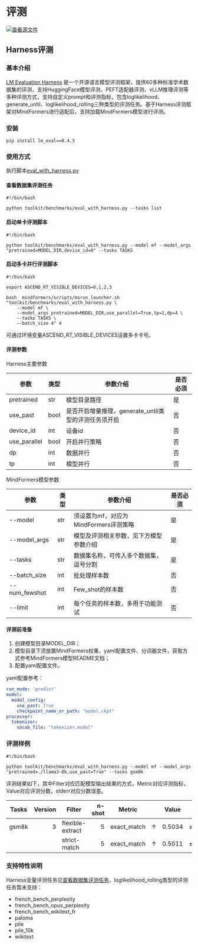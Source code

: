 # 评测

[![查看源文件](https://mindspore-website.obs.cn-north-4.myhuaweicloud.com/website-images/master/resource/_static/logo_source.svg)](https://gitee.com/mindspore/docs/blob/master/docs/mindformers/docs/source_zh_cn/usage/evaluation.md)

## Harness评测

### 基本介绍

[LM Evaluation Harness](https://github.com/EleutherAI/lm-evaluation-harness)
是一个开源语言模型评测框架，提供60多种标准学术数据集的评测，支持HuggingFace模型评测、PEFT适配器评测、vLLM推理评测等多种评测方式，支持自定义prompt和评测指标，包含loglikelihood、generate_until、loglikelihood_rolling三种类型的评测任务。基于Harness评测框架对MindFormers进行适配后，支持加载MindFormers模型进行评测。

### 安装

```shell
pip install lm_eval==0.4.3
```

### 使用方式

执行脚本[eval_with_harness.py](https://gitee.com/mindspore/mindformers/blob/dev/toolkit/benchmarks/eval_with_harness.py)

#### 查看数据集评测任务

```shell
#!/bin/bash

python toolkit/benchmarks/eval_with_harness.py --tasks list
```

#### 启动单卡评测脚本

```shell
#!/bin/bash

python toolkit/benchmarks/eval_with_harness.py --model mf --model_args "pretrained=MODEL_DIR,device_id=0" --tasks TASKS
```

#### 启动多卡并行评测脚本

```shell
#!/bin/bash

export ASCEND_RT_VISIBLE_DEVICES=0,1,2,3

bash  mindformers/scripts/msrun_launcher.sh "toolkit/benchmarks/eval_with_harness.py \
    --model mf \
    --model_args pretrained=MODEL_DIR,use_parallel=True,tp=1,dp=4 \
    --tasks TASKS \
    --batch_size 4" 4
```

可通过环境变量ASCEND_RT_VISIBLE_DEVICES设置多卡卡号。

#### 评测参数

Harness主要参数

| 参数           | 类型   | 参数介绍                              | 是否必须 |
  |--------------|------|-----------------------------------|------|
| pretrained   | str  | 模型目录路径                            | 是    |
| use_past     | bool | 是否开启增量推理，generate_until类型的评测任务须开启 | 否    |
| device_id    | int  | 设备id                              | 否    |
| use_parallel | bool | 开启并行策略                            | 否    |
| dp           | int  | 数据并行                              | 否    |
| tp           | int  | 模型并行                              | 否    |

MindFormers模型参数

| 参数            | 类型  | 参数介绍                      | 是否必须 |
  |---------------|-----|---------------------------|------|
| --model       | str | 须设置为mf，对应为MindFormers评测策略 | 是    |
| --model_args  | str | 模型及评测相关参数，见下方模型参数介绍       | 是    |
| --tasks       | str | 数据集名称，可传入多个数据集，逗号分割       | 是    |
| --batch_size  | int | 批处理样本数                    | 否    |
| --num_fewshot | int | Few_shot的样本数              | 否    |
| --limit       | int | 每个任务的样本数，多用于功能测试          | 否    |

#### 评测前准备

1. 创建模型目录MODEL_DIR；
2. 模型目录下须放置MindFormers权重、yaml配置文件、分词器文件，获取方式参考MindFormers模型README文档；
3. 配置yaml配置文件。

yaml配置参考：

```yaml
run_mode: 'predict'
model:
  model_config:
    use_past: True
    checkpoint_name_or_path: "model.ckpt"
processor:
  tokenizer:
    vocab_file: "tokenizer.model"
```

### 评测样例

```shell
#!/bin/bash

python toolkit/benchmarks/eval_with_harness.py --model mf --model_args "pretrained=./llama3-8b,use_past=True" --tasks gsm8k

```

评测结果如下，其中Filter对应匹配模型输出结果的方式，Metric对应评测指标，Value对应评测分数，stderr对应分数误差。

| Tasks | Version | Filter           | n-shot | Metric      |   | Value  |   | Stderr |
|-------|--------:|------------------|-------:|-------------|---|--------|---|--------|
| gsm8k |       3 | flexible-extract |      5 | exact_match | ↑ | 0.5034 | ± | 0.0138 |
|       |         | strict-match     |      5 | exact_match | ↑ | 0.5011 | ± | 0.0138 |

### 支持特性说明

Harness全量评测任务见[查看数据集评测任务](#查看数据集评测任务)，loglikelihood_rolling类型的评测任务暂未支持：

- french_bench_perplexity
- french_bench_opus_perplexity
- french_bench_wikitext_fr
- paloma
- pile
- pile_10k
- wikitext
